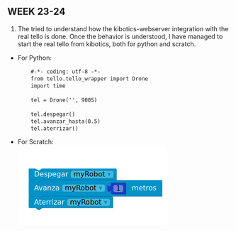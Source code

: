 ## WEEK 23-24

1. The tried to understand how the kibotics-webserver integration with the real tello is done. Once the behavior is understood, I have managed to start the real tello from kibotics, both for python and scratch.   
- For Python:   
    ```   
        #-*- coding: utf-8 -*- 
        from tello.tello_wrapper import Drone
        import time
    
        tel = Drone('', 9005)
    
        tel.despegar()
        tel.avanzar_hasta(0.5)
        tel.aterrizar()
  
    ```    
- For Scratch:   
   ![page_with_one_button](https://raw.githubusercontent.com/dvalladaresv/TFG_David_Valladares/master/assets/week23-24/exercice_tello_scratch.png)   
   

